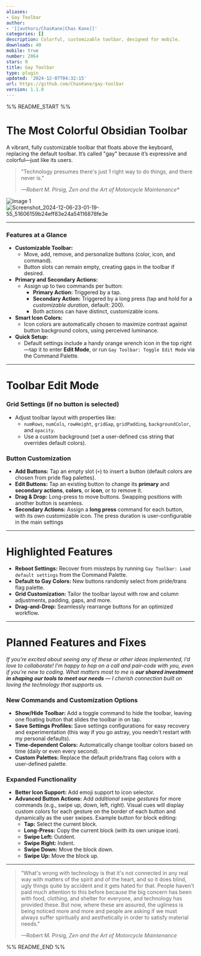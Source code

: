 ```yaml
---
aliases:
- Gay Toolbar
author:
- '[[authors/ChasKane|Chas Kane]]'
categories: []
description: Colorful, customizable toolbar, designed for mobile.
downloads: 40
mobile: true
number: 2064
stars: 0
title: Gay Toolbar
type: plugin
updated: '2024-12-07T04:32:15'
url: https://github.com/ChasKane/gay-toolbar
version: 1.1.0
---
```


%% README_START %%

# **The Most Colorful Obsidian Toolbar**
A vibrant, fully customizable toolbar that floats above the keyboard, replacing the default toolbar. It’s called "gay" because it’s expressive and colorful—just like its users.

> "Technology presumes there's just 1 right way to do things, and there never is."
> 
> *—Robert M. Pirsig, *Zen and the Art of Motorcycle Maintenance***

![Image 1](https://github.com/user-attachments/assets/316d0c18-3a8d-45ad-b377-4b8de6df3305)
![Screenshot_2024-12-06-23-01-19-55_51606159b24eff83e24a54116878fe3e](https://github.com/user-attachments/assets/732e2a44-5fe5-4553-a1ef-a4c8897a81f1)

---
### **Features at a Glance**
- **Customizable Toolbar:**
  - Move, add, remove, and personalize buttons (color, icon, and command).
  - Button slots can remain empty, creating gaps in the toolbar if desired.
- **Primary and Secondary Actions:**
  - Assign up to two commands per button:
    - **Primary Action:** Triggered by a tap.
    - **Secondary Action:** Triggered by a long press (tap and hold for a *customizable duration*, default: 200).
    - Both actions can have distinct, customizable icons.
- **Smart Icon Colors:**
  - Icon colors are automatically chosen to maximize contrast against button background colors, using perceived luminance.
- **Quick Setup:**
  - Default settings include a handy orange wrench icon in the top right—tap it to enter **Edit Mode**, or run `Gay Toolbar: Toggle Edit Mode` via the Command Palette.

---
# **Toolbar Edit Mode**
### **Grid Settings** (if no button is selected)
- Adjust toolbar layout with properties like:
  - `numRows`, `numCols`, `rowHeight`, `gridGap`, `gridPadding`, `backgroundColor`, and `opacity`.
  - Use a custom background (set a user-defined css string that overrides default colors).
### **Button Customization**
- **Add Buttons:** Tap an empty slot (`+`) to insert a button (default colors are chosen from pride flag palettes).
- **Edit Buttons:** Tap an existing button to change its **primary** and **secondary actions**, **colors**, or **icon**, or to remove it.
- **Drag & Drop:** Long-press to move buttons. Swapping positions with another button is seamless.
- **Secondary Actions:** Assign a **long press** command for each button, with its own customizable icon. The press duration is user-configurable in the main settings

---
# **Highlighted Features**
- **Reboot Settings:** Recover from missteps by running `Gay Toolbar: Load default settings` from the Command Palette.
- **Default to Gay Colors:** New buttons randomly select from pride/trans flag palette.
- **Grid Customization:** Tailor the toolbar layout with row and column adjustments, padding, gaps, and more.
- **Drag-and-Drop:** Seamlessly rearrange buttons for an optimized workflow.

---
# **Planned Features and Fixes**
*If you’re excited about seeing any of these or other ideas implemented, I’d love to collaborate! I’m happy to hop on a call and pair-code with you, even if you’re new to coding. What matters most to me is **our shared investment in shaping our tools to meet our needs** — I cherish connection built on loving the technology that supports us.*

### **New Commands and Customization Options**
- **Show/Hide Toolbar:** Add a toggle command to hide the toolbar, leaving one floating button that slides the toolbar in on tap.
- **Save Settings Profiles:** Save settings configurations for easy recovery and experimentation (this way if you go astray, you needn't restart with my personal defaults).
- **Time-dependent Colors:** Automatically change toolbar colors based on time (daily or even every second).
- **Custom Palettes:** Replace the default pride/trans flag colors with a user-defined palette.
### **Expanded Functionality**
- **Better Icon Support:** Add emoji support to icon selector.
- **Advanced Button Actions:** Add *additional swipe gestures* for more commands (e.g., swipe up, down, left, right). Visual cues will display custom colors for each gesture on the border of each button and dynamically as the user swipes. Example button for block editing:
	- **Tap:** Select the current block.
	- **Long-Press:** Copy the current block (with its own unique icon).
	- **Swipe Left:** Outdent.
	- **Swipe Right:** Indent.
	- **Swipe Down:** Move the block down.
	- **Swipe Up:** Move the block up.

---

> "What's wrong with technology is that it's not connected in any real way with matters of the spirit and of the heart, and so it does blind, ugly things quite by accident and it gets hated for that. People haven't paid much attention to this before because the big concern has been with food, clothing, and shelter for everyone, and technology has provided these. But now, where these are assured, the ugliness is being noticed more and more and people are asking if we must always suffer spiritually and aesthetically in order to satisfy material needs."
>
> —Robert M. Pirsig, *Zen and the Art of Motorcycle Maintenance*

%% README_END %%